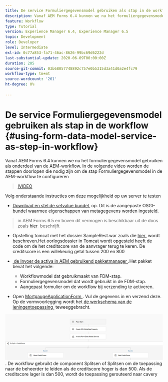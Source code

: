 ```yaml
---
title: De service Formuliergegevensmodel gebruiken als stap in de workflow
description: Vanaf AEM Forms 6.4 kunnen we nu het formuliergegevensmodel gebruiken als onderdeel van de AEM-workflow. In de volgende video worden de stappen doorlopen die nodig zijn om de stap Formuliergegevensmodel in de AEM-workflow te configureren.
feature: Workflow
type: Tutorial
version: Experience Manager 6.4, Experience Manager 6.5
topic: Development
role: Developer
level: Intermediate
exl-id: 0c77a853-fa71-46ac-8626-99bc69d6222d
last-substantial-update: 2020-06-09T00:00:00Z
duration: 205
source-git-commit: 03b68057748892c757e0b5315d3a41d0a2e4fc79
workflow-type: tm+mt
source-wordcount: '261'
ht-degree: 0%

---
```


# De service Formuliergegevensmodel gebruiken als stap in de workflow {#using-form-data-model-service-as-step-in-workflow}

Vanaf AEM Forms 6.4 kunnen we nu het formuliergegevensmodel gebruiken als onderdeel van de AEM-workflow. In de volgende video worden de stappen doorlopen die nodig zijn om de stap Formuliergegevensmodel in de AEM-workflow te configureren


>[!VIDEO](https://video.tv.adobe.com/v/21719?quality=12&learn=on)

Volg onderstaande instructies om deze mogelijkheid op uw server te testen
* [&#x200B; Download en stel de setvalue bundel &#x200B;](/help/forms/assets/common-osgi-bundles/SetValueApp.core-1.0-SNAPSHOT.jar) op. Dit is de aangepaste OSGI-bundel waarmee eigenschappen van metagegevens worden ingesteld.
> in AEM Forms 6.5 en boven dit vermogen is beschikbaar uit de doos zoals [&#x200B; hier &#x200B;](form-data-model-service-as-step-in-aem65-workflow-video-use.md) beschrijft

* Opstelling tomcat met het dossier SampleRest.war zoals die [&#x200B; hier &#x200B;](https://experienceleague.adobe.com/docs/experience-manager-learn/forms/ic-print-channel-tutorial/introduction.html?lang=nl-NL) wordt beschreven.Het oorlogsdossier in Tomcat wordt opgesteld heeft de code om de het creditscore van de aanvrager terug te keren. De creditscore is een willekeurig getal tussen 200 en 800

* [&#x200B; de Invoer de activa in AEM gebruikend pakketmanager &#x200B;](assets/invoke-fdm-as-service-step.zip).Het pakket bevat het volgende:

   * Workflowmodel dat gebruikmaakt van FDM-stap.
   * Formuliergegevensmodel dat wordt gebruikt in de FDM-stap.
   * Aangepast formulier om de workflow bij verzending te activeren.
* Open [&#x200B; MortgaugeApplicationForm &#x200B;](http://localhost:4502/content/dam/formsanddocuments/loanapplication/jcr:content?wcmmode=disabled). Vul de gegevens in en verzend deze. Op de vormvoorlegging wordt het [&#x200B; de werkschema van de leningentoepassing &#x200B;](http://http://localhost:4502/editor.html/conf/global/settings/workflow/models/LoanApplication2.html) teweeggebracht.

![&#x200B; workflow &#x200B;](assets/fdm-as-service-step-workflow.PNG) .
De workflow gebruikt de component Splitsen of Splitsen om de toepassing naar de beheerder te leiden als de creditscore hoger is dan 500. Als de creditscore lager is dan 500, wordt de toepassing gerouteerd naar cavery
